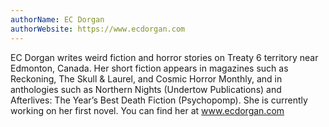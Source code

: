 ```yaml
---
authorName: EC Dorgan
authorWebsite: https://www.ecdorgan.com
---
```

EC Dorgan writes weird fiction and horror stories on Treaty 6 territory near Edmonton, Canada. Her short fiction appears in magazines such as Reckoning, The Skull & Laurel, and Cosmic Horror Monthly, and in anthologies such as Northern Nights (Undertow Publications) and Afterlives: The Year’s Best Death Fiction (Psychopomp). She is currently working on her first novel. You can find her at www.ecdorgan.com 

